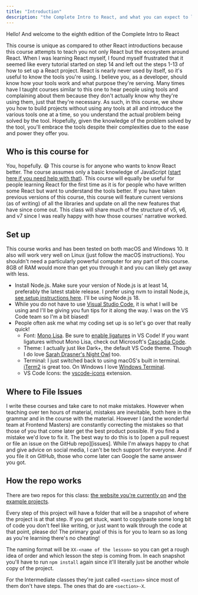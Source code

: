 ```yaml
---
title: "Introduction"
description: "the Complete Intro to React, and what you can expect to learn"
---
```


Hello! And welcome to the eighth edition of the Complete Intro to React

This course is unique as compared to other React introductions because this course attempts to teach you not only React but the ecosystem around React. When I was learning React myself, I found myself frustrated that it seemed like every tutorial started on step 14 and left out the steps 1-13 of how to set up a React project. React is nearly never used by itself, so it's useful to know the tools you're using. I believe you, as a developer, should know how your tools work and what purpose they're serving. Many times have I taught courses similar to this one to hear people using tools and complaining about them because they don't actually know why they're using them, just that they're necessary. As such, in this course, we show you how to build projects without using any tools at all and introduce the various tools one at a time, so you understand the actual problem being solved by the tool. Hopefully, given the knowledge of the problem solved by the tool, you'll embrace the tools despite their complexities due to the ease and power they offer you.

## Who is this course for

You, hopefully. 😄 This course is for anyone who wants to know React better. The course assumes only a basic knowledge of JavaScript ([start here if you need help with that][bootcamp]). This course will equally be useful for people learning React for the first time as it is for people who have written some React but want to understand the tools better. If you have taken previous versions of this course, this course will feature current versions (as of writing) of all the libraries and update on all the new features that have since come out. This class will share much of the structure of v5, v6, and v7 since I was really happy with how those courses' narrative worked.

## Set up

This course works and has been tested on both macOS and Windows 10. It also will work very well on Linux (just follow the macOS instructions). You shouldn't need a particularly powerful computer for any part of this course. 8GB of RAM would more than get you through it and you can likely get away with less.

- Install Node.js. Make sure your version of Node.js is at least 14, preferably the latest stable release. I prefer using nvm to install Node.js, [see setup instructions here][nvm]. I'll be using Node.js 18.
- While you do not have to use [Visual Studio Code][vsc], it is what I will be using and I'll be giving you fun tips for it along the way. I was on the VS Code team so I'm a bit biased!
- People often ask me what my coding set up is so let's go over that really quick!
  - Font: [Mono Lisa][mono]. Be sure to [enable ligatures][ligatures] in VS Code! If you want ligatures without Mono Lisa, check out Microsoft's [Cascadia Code][cascadia].
  - Theme: I actually just like Dark+, the default VS Code theme. Though I do love [Sarah Drasner's Night Owl][night-owl] too.
  - Terminal: I just switched back to using macOS's built in terminal. [iTerm2][iterm] is great too. On Windows I love [Windows Terminal][terminal].
  - VS Code Icons: the [vscode-icons][icons] extension.

## Where to File Issues

I write these courses and take care to not make mistakes. However when teaching over ten hours of material, mistakes are inevitable, both here in the grammar and in the course with the material. However I (and the wonderful team at Frontend Masters) are constantly correcting the mistakes so that those of you that come later get the best product possible. If you find a mistake we'd love to fix it. The best way to do this is to [open a pull request or file an issue on the GitHub repo][issues]. While I'm always happy to chat and give advice on social media, I can't be tech support for everyone. And if you file it on GitHub, those who come later can Google the same answer you got.

## How the repo works

There are two repos for this class: [the website you're currently on][site] and [the example projects][projects].

Every step of this project will have a folder that will be a snapshot of where the project is at that step. If you get stuck, want to copy/paste some long bit of code you don't feel like writing, or just want to walk through the code at that point, please do! The primary goal of this is for you to learn so as long as you're learning there's no cheating!

The naming format will be `XX-<name of the lesson>` so you can get a rough idea of order and which lesson the step is coming from. In each snapshot you'll have to run `npm install` again since it'll literally just be another whole copy of the project.

For the Intermediate classes they're just called `<section>` since most of them don't have steps. The ones that do are `<section>-X`.

[bootcamp]: https://frontendmasters.com/bootcamp/
[nvm]: https://github.com/nvm-sh/nvm
[vsc]: https://code.visualstudio.com/
[mono]: https://www.monolisa.dev/
[ligatures]: https://worldofzero.com/posts/enable-font-ligatures-vscode/
[night-owl]: https://marketplace.visualstudio.com/items?itemName=sdras.night-owl
[cascadia]: https://github.com/microsoft/cascadia-code
[terminal]: https://www.microsoft.com/en-us/p/windows-terminal/9n0dx20hk701?activetab=pivot:overviewtab
[icons]: https://marketplace.visualstudio.com/items?itemName=vscode-icons-team.vscode-icons
[iterm]: https://iterm2.com/
[projects]: https://github.com/btholt/citr-v8-project
[site]: https://github.com/btholt/complete-intro-to-react-v8
[tweet]: https://twitter.com/holtbt/status/493852312604254208
